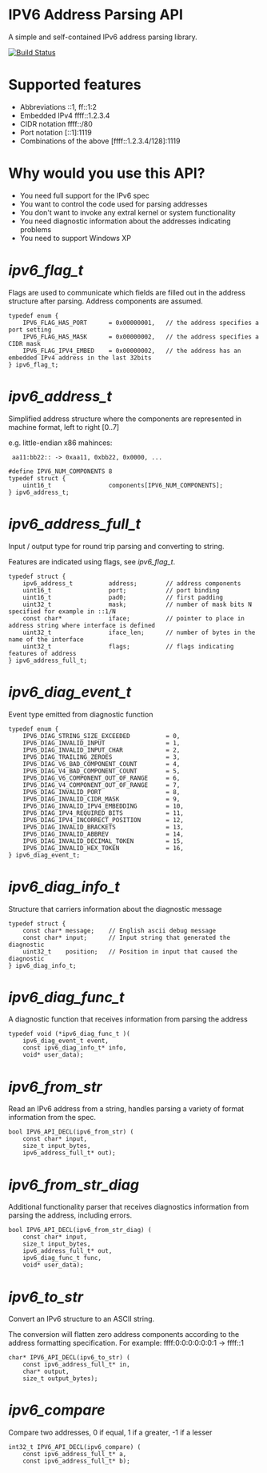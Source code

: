 
# IPV6 Address Parsing API

A simple and self-contained IPv6 address parsing library.

[![Build Status](https://travis-ci.org/jrepp/ipv6-parse.svg?branch=master)](https://travis-ci.org/jrepp/ipv6-parse)

# Supported features

  - Abbreviations ::1, ff::1:2
  - Embedded IPv4 ffff::1.2.3.4
  - CIDR notation ffff::/80
  - Port notation [::1]:1119
  - Combinations of the above [ffff::1.2.3.4/128]:1119

# Why would you use this API?

  - You need full support for the IPv6 spec
  - You want to control the code used for parsing addresses
  - You don't want to invoke any extral kernel or system functionality
  - You need diagnostic information about the addresses indicating problems
  - You need to support Windows XP


*ipv6_flag_t*
===

Flags are used to communicate which fields are filled out in the address structure
after parsing. Address components are assumed.

~~~~
typedef enum {
    IPV6_FLAG_HAS_PORT      = 0x00000001,   // the address specifies a port setting
    IPV6_FLAG_HAS_MASK      = 0x00000002,   // the address specifies a CIDR mask
    IPV6_FLAG_IPV4_EMBED    = 0x00000002,   // the address has an embedded IPv4 address in the last 32bits
} ipv6_flag_t;
~~~~

*ipv6_address_t*
===
Simplified address structure where the components are represented in
machine format, left to right [0..7]

e.g. little-endian x86 mahinces:

     aa11:bb22:: -> 0xaa11, 0xbb22, 0x0000, ...

~~~~
#define IPV6_NUM_COMPONENTS 8
typedef struct {
    uint16_t                components[IPV6_NUM_COMPONENTS];
} ipv6_address_t;
~~~~

*ipv6_address_full_t*
===

Input / output type for round trip parsing and converting to string.

Features are indicated using flags, see *ipv6_flag_t*.

~~~~
typedef struct {
    ipv6_address_t          address;        // address components
    uint16_t                port;           // port binding
    uint16_t                pad0;           // first padding
    uint32_t                mask;           // number of mask bits N specified for example in ::1/N
    const char*             iface;          // pointer to place in address string where interface is defined
    uint32_t                iface_len;      // number of bytes in the name of the interface
    uint32_t                flags;          // flags indicating features of address
} ipv6_address_full_t;
~~~~

*ipv6_diag_event_t*
===

Event type emitted from diagnostic function

~~~~
typedef enum {
    IPV6_DIAG_STRING_SIZE_EXCEEDED          = 0,
    IPV6_DIAG_INVALID_INPUT                 = 1,
    IPV6_DIAG_INVALID_INPUT_CHAR            = 2,
    IPV6_DIAG_TRAILING_ZEROES               = 3,
    IPV6_DIAG_V6_BAD_COMPONENT_COUNT        = 4,
    IPV6_DIAG_V4_BAD_COMPONENT_COUNT        = 5,
    IPV6_DIAG_V6_COMPONENT_OUT_OF_RANGE     = 6,
    IPV6_DIAG_V4_COMPONENT_OUT_OF_RANGE     = 7,
    IPV6_DIAG_INVALID_PORT                  = 8,
    IPV6_DIAG_INVALID_CIDR_MASK             = 9,
    IPV6_DIAG_INVALID_IPV4_EMBEDDING        = 10,
    IPV6_DIAG_IPV4_REQUIRED_BITS            = 11,
    IPV6_DIAG_IPV4_INCORRECT_POSITION       = 12,
    IPV6_DIAG_INVALID_BRACKETS              = 13,
    IPV6_DIAG_INVALID_ABBREV                = 14,
    IPV6_DIAG_INVALID_DECIMAL_TOKEN         = 15,
    IPV6_DIAG_INVALID_HEX_TOKEN             = 16,
} ipv6_diag_event_t;
~~~~

*ipv6_diag_info_t*
===

Structure that carriers information about the diagnostic message

~~~~
typedef struct {
    const char* message;    // English ascii debug message
    const char* input;      // Input string that generated the diagnostic
    uint32_t    position;   // Position in input that caused the diagnostic
} ipv6_diag_info_t;
~~~~

*ipv6_diag_func_t*
===

A diagnostic function that receives information from parsing the address

~~~~
typedef void (*ipv6_diag_func_t )(
    ipv6_diag_event_t event,
    const ipv6_diag_info_t* info,
    void* user_data);
~~~~

*ipv6_from_str*
===

Read an IPv6 address from a string, handles parsing a variety of format
information from the spec.

~~~~
bool IPV6_API_DECL(ipv6_from_str) (
    const char* input,
    size_t input_bytes,
    ipv6_address_full_t* out);
~~~~

*ipv6_from_str_diag*
===

Additional functionality parser that receives diagnostics information from parsing the address,
including errors.

~~~~
bool IPV6_API_DECL(ipv6_from_str_diag) (
    const char* input,
    size_t input_bytes,
    ipv6_address_full_t* out,
    ipv6_diag_func_t func,
    void* user_data);
~~~~

*ipv6_to_str*
===

Convert an IPv6 structure to an ASCII string.

The conversion will flatten zero address components according to the address
formatting specification. For example: ffff:0:0:0:0:0:0:1 -> ffff::1

~~~~
char* IPV6_API_DECL(ipv6_to_str) (
    const ipv6_address_full_t* in,
    char* output,
    size_t output_bytes);
~~~~

*ipv6_compare*
===

Compare two addresses, 0 if equal, 1 if a greater, -1 if a lesser

~~~~
int32_t IPV6_API_DECL(ipv6_compare) (
    const ipv6_address_full_t* a,
    const ipv6_address_full_t* b);
~~~~
